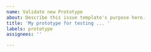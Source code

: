 ```yaml
---
name: Validate new Prototype
about: Describe this issue template's purpose here.
title: 'My prototype for testing ... '
labels: prototype
assignees: ''

---
```



